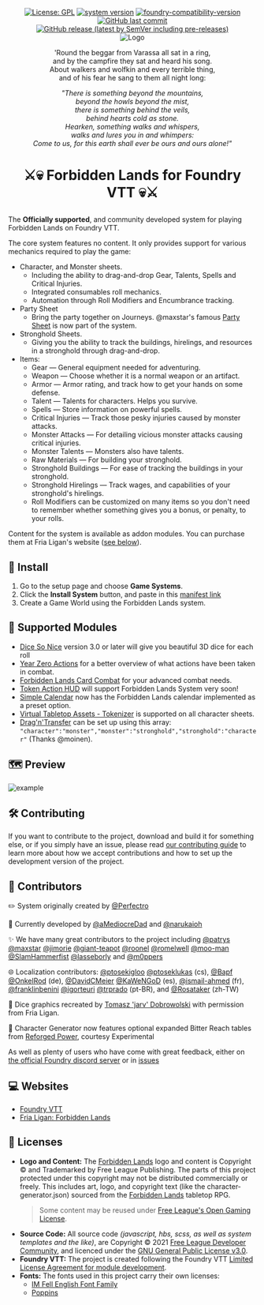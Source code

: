 <p align="center">
  <a href="https://github.com/fvtt-fria-ligan/forbidden-lands-foundry-vtt/blob/main/LICENSE" target="_blank">
    <img alt="License: GPL" src="https://img.shields.io/badge/license-GPL--3.0-red?style=flat-square&label=License"/></a>
  <a href="https://github.com/fvtt-fria-ligan/forbidden-lands-foundry-vtt/releases/latest" target="_blank"><img alt="system version" src="https://img.shields.io/badge/dynamic/json.svg?url=https%3A%2F%2Fraw.githubusercontent.com%2Ffvtt-fria-ligan%2Fforbidden-lands-foundry-vtt%2Fmain%2Fstatic%2Fsystem.json&label=Version&query=$.version&colorB=blue&style=flat-square"/></a>
  <a href="https://foundryvtt.com" target="_blank">
    <img src="https://img.shields.io/badge/dynamic/json.svg?url=https%3A%2F%2Fraw.githubusercontent.com%2Ffvtt-fria-ligan%2Fforbidden-lands-foundry-vtt%2Fmain%2Fstatic%2Fsystem.json&label=Foundry&query=$.compatibleCoreVersion&colorB=blue&style=flat-square" alt="foundry-compatibility-version"/></a>
  <a href="https://github.com/fvtt-fria-ligan/forbidden-lands-foundry-vtt/graphs/commit-activity" target="_blank"><img alt="GitHub last commit" src="https://img.shields.io/github/last-commit/fvtt-fria-ligan/forbidden-lands-foundry-vtt?style=flat-square&color=purple&label=Last%20commit"></a>
 <a href="https://github.com/fvtt-fria-ligan/forbidden-lands-foundry-vtt/releases/latest/" target="_blank"><img alt="GitHub release (latest by SemVer including pre-releases)" src="https://img.shields.io/badge/dynamic/json?color=red&label=Downloads&query=$.assets.0.download_count&url=https%3A%2F%2Fapi.github.com%2Frepos%2Ffvtt-fria-ligan%2Fforbidden-lands-foundry-vtt%2Freleases%2Flatest&style=flat-square"></a>
  <br/>
  <img src="https://user-images.githubusercontent.com/9851733/108728684-1a954b00-752a-11eb-9138-6fab6f83b2a8.jpg" alt="Logo" style="max-width:100%;" />
</p>

<p align="center">'Round the beggar from Varassa all sat in a ring, <br />and by the campfire they sat and heard his song. <br />About walkers and wolfkin and every terrible thing, <br />and of his fear he sang to them all night long:</p>
<p align="center"><em>"There is something beyond the mountains, <br />beyond the howls beyond the mist, <br />there is something behind the veils, <br />behind hearts cold as stone. <br />Hearken, something walks and whispers, <br />walks and lures you in and whimpers: <br />Come to us, for this earth shall ever be ours and ours alone!"</em></p>

# <p align="center">:crossed_swords::skull: Forbidden Lands for Foundry VTT :skull::crossed_swords:</p>

The **Officially supported**, and community developed system for playing Forbidden Lands on Foundry VTT.

The core system features no content. It only provides support for various mechanics required to play the game:

-   Character, and Monster sheets.
    -   Including the ability to drag-and-drop Gear, Talents, Spells and Critical Injuries.
    -   Integrated consumables roll mechanics.
    -   Automation through Roll Modifiers and Encumbrance tracking.
-   Party Sheet
    -   Bring the party together on Journeys. @maxstar's famous [Party Sheet](https://github.com/maxstar/forbidden-lands-party-sheet) is now part of the system.
-   Stronghold Sheets.
    -   Giving you the ability to track the buildings, hirelings, and resources in a stronghold through drag-and-drop.
-   Items:
    -   Gear — General equipment needed for adventuring.
    -   Weapon — Choose whether it is a normal weapon or an artifact.
    -   Armor — Armor rating, and track how to get your hands on some defense.
    -   Talent — Talents for characters. Helps you survive.
    -   Spells — Store information on powerful spells.
    -   Critical Injuries — Track those pesky injuries caused by monster attacks.
    -   Monster Attacks — For detailing vicious monster attacks causing critical injuries.
    -   Monster Talents — Monsters also have talents.
    -   Raw Materials — For building your stronghold.
    -   Stronghold Buildings — For ease of tracking the buildings in your stronghold.
    -   Stronghold Hirelings — Track wages, and capabilities of your stronghold's hirelings.
    -   Roll Modifiers can be customized on many items so you don't need to remember whether something gives you a bonus, or penalty, to your rolls.

Content for the system is available as addon modules. You can purchase them at Fria Ligan's website ([see below](#computer-websites)).

## :rocket: Install

1. Go to the setup page and choose **Game Systems**.
2. Click the **Install System** button, and paste in this [manifest link](https://github.com/tak5haka/forbidden-lands-tak-foundry-vtt/releases/latest/download/system.json)
3. Create a Game World using the Forbidden Lands system.

## :vertical_traffic_light: Supported Modules

-   [Dice So Nice](https://foundryvtt.com/packages/dice-so-nice/) version 3.0 or later will give you beautiful 3D dice for each roll
-   [Year Zero Actions](https://foundryvtt.com/packages/alien-actions) for a better overview of what actions have been taken in combat.
-   [Forbidden Lands Card Combat](https://foundryvtt.com/packages/forbidden-card-combat) for your advanced combat needs.
-   [Token Action HUD](https://foundryvtt.com/packages/token-action-hud/) will support Forbidden Lands System very soon!
-   [Simple Calendar](https://foundryvtt.com/packages/foundryvtt-simple-calendar) now has the Forbidden Lands calendar implemented as a preset option.
-   [Virtual Tabletop Assets - Tokenizer](https://foundryvtt.com/packages/vtta-tokenizer/) is supported on all character sheets.
-   [Drag'n'Transfer](https://foundryvtt.com/packages/DragTransfer) can be set up using this array: `"character":"monster","monster":"stronghold","stronghold":"character"` (Thanks @moinen).

## :world_map: Preview

<img src="https://user-images.githubusercontent.com/9851733/115126329-9cf03780-9fce-11eb-953f-96cc54a097c4.png" alt="example" style="max-width:100%;" />

## :hammer_and_wrench: Contributing

If you want to contribute to the project, download and build it for something else, or if you simply have an issue, please read [our contributing guide](CONTRIBUTING.md) to learn more about how we accept contributions and how to set up the development version of the project.

## :pray: Contributors

:pencil2: System originally created by [@Perfectro](https://github.com/Perfectro)

:wrench: Currently developed by [@aMediocreDad](https://github.com/fvtt-fria-ligan/forbidden-lands-foundry-vtt/commits?author=aMediocreDad) and [@narukaioh](https://github.com/fvtt-fria-ligan/forbidden-lands-foundry-vtt/commits?author=narukaioh)

:sparkles: We have many great contributors to the project including [@patrys](https://github.com/fvtt-fria-ligan/forbidden-lands-foundry-vtt/commits?author=patrys) [@maxstar](https://github.com/fvtt-fria-ligan/forbidden-lands-foundry-vtt/commits?author=maxstar) [@jimorie](https://github.com/fvtt-fria-ligan/forbidden-lands-foundry-vtt/commits?author=jimorie) [@giant-teapot](https://github.com/fvtt-fria-ligan/forbidden-lands-foundry-vtt/commits?author=giant-teapot) [@roonel](https://github.com/fvtt-fria-ligan/forbidden-lands-foundry-vtt/commits?author=roonel) [@romelwell](https://github.com/fvtt-fria-ligan/forbidden-lands-foundry-vtt/commits?author=romelwell) [@moo-man](https://github.com/fvtt-fria-ligan/forbidden-lands-foundry-vtt/commits?author=moo-man) [@SlamHammerfist](https://github.com/fvtt-fria-ligan/forbidden-lands-foundry-vtt/commits?author=SlamHammerfist) [@lasseborly](https://github.com/fvtt-fria-ligan/forbidden-lands-foundry-vtt/commits?author=lasseborly) and [@m0ppers](https://github.com/fvtt-fria-ligan/forbidden-lands-foundry-vtt/commits?author=m0ppers)

:globe_with_meridians: Localization contributors: [@ptosekigloo](https://github.com/fvtt-fria-ligan/forbidden-lands-foundry-vtt/commits?author=ptosekigloo) [@ptoseklukas](https://github.com/fvtt-fria-ligan/forbidden-lands-foundry-vtt/commits?author=ptoseklukas) (cs), [@Bapf](https://github.com/fvtt-fria-ligan/forbidden-lands-foundry-vtt/commits?author=Bapf) [@OnkelRod](https://github.com/fvtt-fria-ligan/forbidden-lands-foundry-vtt/commits?author=OnkelRod) (de), [@DavidCMeier](https://github.com/fvtt-fria-ligan/forbidden-lands-foundry-vtt/commits?author=DavidCMeier) [@KaWeNGoD](https://github.com/fvtt-fria-ligan/forbidden-lands-foundry-vtt/commits?author=KaWeNGoD) (es), [@ismail-ahmed](https://github.com/ismail-ahmed) (fr), [@franklinbenini](https://github.com/fvtt-fria-ligan/forbidden-lands-foundry-vtt/commits?author=franklinbenini) [@igorteuri](https://github.com/fvtt-fria-ligan/forbidden-lands-foundry-vtt/commits?author=igorteuri) [@trprado](https://github.com/fvtt-fria-ligan/forbidden-lands-foundry-vtt/commits?author=trprado) (pt-BR), and [@Rosataker](https://github.com/fvtt-fria-ligan/forbidden-lands-foundry-vtt/commits?author=Rosataker) (zh-TW)

:game_die: Dice graphics recreated by [Tomasz 'jarv' Dobrowolski](jarv@monochrome.pl) with permission from Fria Ligan.

:mage: Character Generator now features optional expanded Bitter Reach tables from [Reforged Power](https://www.drivethrurpg.com/product/351491/Reforged-Power-for-Forbidden-Lands), courtesy Experimental

As well as plenty of users who have come with great feedback, either on [the official Foundry discord server](https://discord.gg/foundryvtt) or in [issues](/../../issues)

## :computer: Websites

-   [Foundry VTT](https://foundryvtt.com/)
-   [Fria Ligan: Forbidden Lands](https://frialigan.se/en/store/?collection_id=84541866032)

## 📝 Licenses

-   **Logo and Content:** The [Forbidden Lands](https://frialigan.se/en/store/?collection_id=84541866032) logo and content is Copyright © and Trademarked by Free League Publishing. The parts of this project protected under this copyright may not be distributed commercially or freely. This includes art, logo, and copyright text (like the character-generator.json) sourced from the [Forbidden Lands](https://frialigan.se/en/store/?collection_id=84541866032) tabletop RPG.
    > Some content may be reused under [Free League's Open Gaming License](https://freeleaguepublishing.com/en/open-gaming-license/).
-   **Source Code:** All source code _(javascript, hbs, scss, as well as system templates and the like)_, are Copyright © 2021 [Free League Developer Community](https://github.com/fvtt-fria-ligan), and licenced under the [GNU General Public License v3.0](https://github.com/fvtt-fria-ligan/forbidden-lands-foundry-vtt/blob/main/LICENSE).
-   **Foundry VTT:** The project is created following the Foundry VTT [Limited License Agreement for module development](https://foundryvtt.com/article/license/).
-   **Fonts:** The fonts used in this project carry their own licenses:
    -   [IM Fell English Font Family](https://fonts.google.com/specimen/IM+Fell+English)
    -   [Poppins](https://fonts.google.com/specimen/Poppins)
